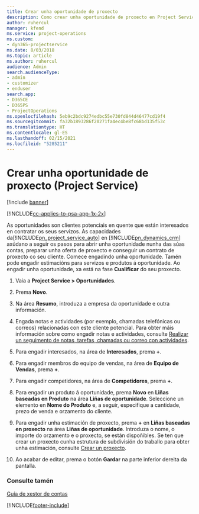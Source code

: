 ```yaml
---
title: Crear unha oportunidade de proxecto
description: Como crear unha oportunidade de proxecto en Project Service
author: ruhercul
manager: kfend
ms.service: project-operations
ms.custom:
- dyn365-projectservice
ms.date: 8/03/2018
ms.topic: article
ms.author: ruhercul
audience: Admin
search.audienceType:
- admin
- customizer
- enduser
search.app:
- D365CE
- D365PS
- ProjectOperations
ms.openlocfilehash: 5eb9c2bdc9274edbc55e730fd844d46477cd19f4
ms.sourcegitcommit: fa32b1893286f20271fa4ec4be8fc68bd135f53c
ms.translationtype: HT
ms.contentlocale: gl-ES
ms.lasthandoff: 02/15/2021
ms.locfileid: "5285211"
---
```

# <a name="create-a-project-opportunity-project-service"></a>Crear unha oportunidade de proxecto (Project Service)

[!include [banner](../includes/psa-now-project-operations.md)]

[!INCLUDE[cc-applies-to-psa-app-1x-2x](../includes/cc-applies-to-psa-app-1x-2x.md)]

As oportunidades son clientes potenciais en quente que están interesados en contratar os seus servizos. As capacidades da[!INCLUDE[pn_project_service_auto](../includes/pn-project-service-auto.md)] en [!INCLUDE[pn_dynamics_crm](../includes/pn-dynamics-crm.md)] axúdano a seguir os pasos para abrir unha oportunidade nunha das súas contas, preparar unha oferta de proxecto e conseguir un contrato de proxecto co seu cliente. Comece engadindo unha oportunidade. Tamén pode engadir estimacións para servizos e produtos á oportunidade. Ao engadir unha oportunidade, xa está na fase **Cualificar** do seu proxecto.  
  
1.  Vaia a **Project Service > Oportunidades**.  
  
2.  Prema **Novo**.  
  
3.  Na área **Resumo**, introduza a empresa da oportunidade e outra información.  
  
4.  Engada notas e actividades (por exemplo, chamadas telefónicas ou correos) relacionadas con este cliente potencial. Para obter máis información sobre como engadir notas e actividades, consulte [Realizar un seguimento de notas, tarefas, chamadas ou correo con actividades](https://docs.microsoft.com/dynamics365/customerengagement/on-premises/basics/work-with-activities).  
  
5.  Para engadir interesados, na área de **Interesados**, prema **+**.  
  
6.  Para engadir membros do equipo de vendas, na área de **Equipo de Vendas**, prema **+**.  
  
7.  Para engadir competidores, na área de **Competidores**, prema **+**.  
  
8.  Para engadir un produto á oportunidade, prema **Novo** en **Liñas baseadas en Produto** na área **Liñas de oportunidade**. Seleccione un elemento en **Nome do Produto** e, a seguir, especifique a cantidade, prezo de venda e orzamento do cliente.  
  
9. Para engadir unha estimación de proxecto, prema **+** en **Liñas baseadas en proxecto** na área **Liñas de oportunidade**. Introduza o nome, o importe do orzamento e o proxecto, se están dispoñibles. Se ten que crear un proxecto cunha estrutura de subdivisión do traballo para obter unha estimación, consulte [Crear un proxecto](../psa/create-project.md).  
  
10. Ao acabar de editar, prema o botón **Gardar** na parte inferior dereita da pantalla.  
  
### <a name="see-also"></a>Consulte tamén  
 [Guía de xestor de contas](../psa/account-manager-guide.md)


[!INCLUDE[footer-include](../includes/footer-banner.md)]